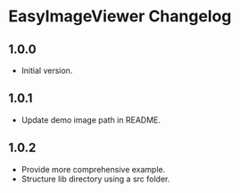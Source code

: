 # EasyImageViewer Changelog

## 1.0.0

- Initial version.

## 1.0.1

- Update demo image path in README.

## 1.0.2

- Provide more comprehensive example.
- Structure lib directory using a src folder.
